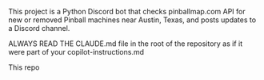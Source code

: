 <!-- Use this file to provide workspace-specific custom instructions to Copilot. For more details, visit https://code.visualstudio.com/docs/copilot/copilot-customization#_use-a-githubcopilotinstructionsmd-file -->

This project is a Python Discord bot that checks pinballmap.com API for new or
removed Pinball machines near Austin, Texas, and posts updates to a Discord
channel.

ALWAYS READ THE CLAUDE.md file in the root of the repository as if it were part
of your copilot-instructions.md

This repo
